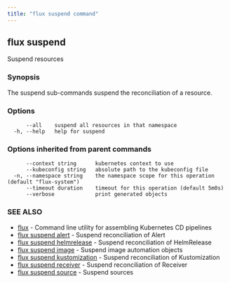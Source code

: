 ```yaml
---
title: "flux suspend command"
---
```

## flux suspend

Suspend resources

### Synopsis

The suspend sub-commands suspend the reconciliation of a resource.

### Options

```
      --all    suspend all resources in that namespace
  -h, --help   help for suspend
```

### Options inherited from parent commands

```
      --context string      kubernetes context to use
      --kubeconfig string   absolute path to the kubeconfig file
  -n, --namespace string    the namespace scope for this operation (default "flux-system")
      --timeout duration    timeout for this operation (default 5m0s)
      --verbose             print generated objects
```

### SEE ALSO

* [flux](../flux/)	 - Command line utility for assembling Kubernetes CD pipelines
* [flux suspend alert](../flux_suspend_alert/)	 - Suspend reconciliation of Alert
* [flux suspend helmrelease](../flux_suspend_helmrelease/)	 - Suspend reconciliation of HelmRelease
* [flux suspend image](../flux_suspend_image/)	 - Suspend image automation objects
* [flux suspend kustomization](../flux_suspend_kustomization/)	 - Suspend reconciliation of Kustomization
* [flux suspend receiver](../flux_suspend_receiver/)	 - Suspend reconciliation of Receiver
* [flux suspend source](../flux_suspend_source/)	 - Suspend sources

